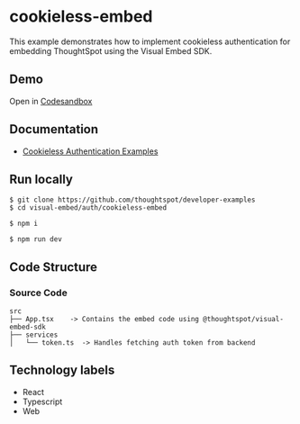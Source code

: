 # cookieless-embed

This example demonstrates how to implement cookieless authentication for embedding ThoughtSpot using the Visual Embed SDK.

## Demo

Open in [Codesandbox](https://githubbox.com/thoughtspot/developer-examples/tree/main/visual-embed/auth/cookieless-embed)

## Documentation

- [Cookieless Authentication Examples](https://developers.thoughtspot.com/docs/trusted-auth-sdk#_cookieless_authentication_examples)

## Run locally

```
$ git clone https://github.com/thoughtspot/developer-examples
$ cd visual-embed/auth/cookieless-embed
```
```
$ npm i
```
```
$ npm run dev
```

## Code Structure

### Source Code
```
src
├── App.tsx    -> Contains the embed code using @thoughtspot/visual-embed-sdk
├── services
│   └── token.ts  -> Handles fetching auth token from backend
```

## Technology labels

- React
- Typescript
- Web

